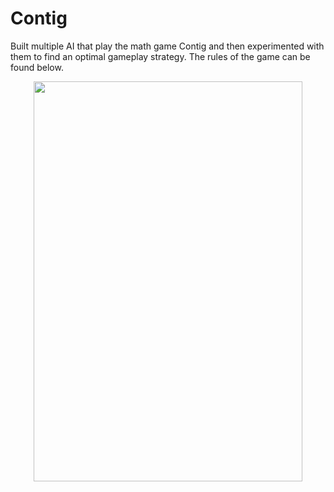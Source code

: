 # Contig
Built multiple AI that play the math game Contig and then experimented with them to find an optimal gameplay strategy. The rules of the game can be found below.

<p align="center">
  <img width="430" height="640" src="https://sites.google.com/a/pvlearners.net/sweigand-games/_/rsrc/1375251341279/contig/Contig.png?height=640&width=430">
</p>
